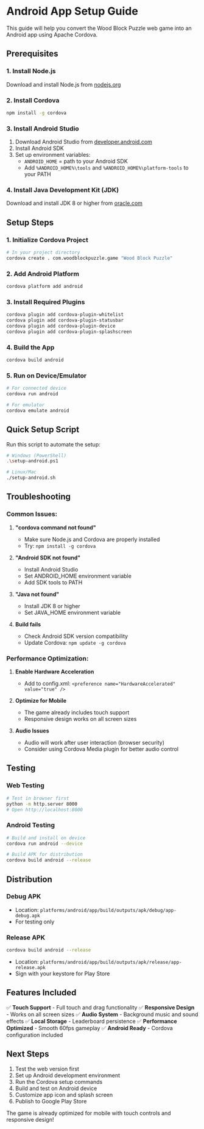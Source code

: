 # Android App Setup Guide

This guide will help you convert the Wood Block Puzzle web game into an Android app using Apache Cordova.

## Prerequisites

### 1. Install Node.js
Download and install Node.js from [nodejs.org](https://nodejs.org/)

### 2. Install Cordova
```bash
npm install -g cordova
```

### 3. Install Android Studio
1. Download Android Studio from [developer.android.com](https://developer.android.com/studio)
2. Install Android SDK
3. Set up environment variables:
   - `ANDROID_HOME` = path to your Android SDK
   - Add `%ANDROID_HOME%\tools` and `%ANDROID_HOME%\platform-tools` to your PATH

### 4. Install Java Development Kit (JDK)
Download and install JDK 8 or higher from [oracle.com](https://www.oracle.com/java/technologies/downloads/)

## Setup Steps

### 1. Initialize Cordova Project
```bash
# In your project directory
cordova create . com.woodblockpuzzle.game "Wood Block Puzzle"
```

### 2. Add Android Platform
```bash
cordova platform add android
```

### 3. Install Required Plugins
```bash
cordova plugin add cordova-plugin-whitelist
cordova plugin add cordova-plugin-statusbar
cordova plugin add cordova-plugin-device
cordova plugin add cordova-plugin-splashscreen
```

### 4. Build the App
```bash
cordova build android
```

### 5. Run on Device/Emulator
```bash
# For connected device
cordova run android

# For emulator
cordova emulate android
```

## Quick Setup Script

Run this script to automate the setup:

```bash
# Windows (PowerShell)
.\setup-android.ps1

# Linux/Mac
./setup-android.sh
```

## Troubleshooting

### Common Issues:

1. **"cordova command not found"**
   - Make sure Node.js and Cordova are properly installed
   - Try: `npm install -g cordova`

2. **"Android SDK not found"**
   - Install Android Studio
   - Set ANDROID_HOME environment variable
   - Add SDK tools to PATH

3. **"Java not found"**
   - Install JDK 8 or higher
   - Set JAVA_HOME environment variable

4. **Build fails**
   - Check Android SDK version compatibility
   - Update Cordova: `npm update -g cordova`

### Performance Optimization:

1. **Enable Hardware Acceleration**
   - Add to config.xml: `<preference name="HardwareAccelerated" value="true" />`

2. **Optimize for Mobile**
   - The game already includes touch support
   - Responsive design works on all screen sizes

3. **Audio Issues**
   - Audio will work after user interaction (browser security)
   - Consider using Cordova Media plugin for better audio control

## Testing

### Web Testing
```bash
# Test in browser first
python -m http.server 8000
# Open http://localhost:8000
```

### Android Testing
```bash
# Build and install on device
cordova run android --device

# Build APK for distribution
cordova build android --release
```

## Distribution

### Debug APK
- Location: `platforms/android/app/build/outputs/apk/debug/app-debug.apk`
- For testing only

### Release APK
```bash
cordova build android --release
```
- Location: `platforms/android/app/build/outputs/apk/release/app-release.apk`
- Sign with your keystore for Play Store

## Features Included

✅ **Touch Support** - Full touch and drag functionality
✅ **Responsive Design** - Works on all screen sizes
✅ **Audio System** - Background music and sound effects
✅ **Local Storage** - Leaderboard persistence
✅ **Performance Optimized** - Smooth 60fps gameplay
✅ **Android Ready** - Cordova configuration included

## Next Steps

1. Test the web version first
2. Set up Android development environment
3. Run the Cordova setup commands
4. Build and test on Android device
5. Customize app icon and splash screen
6. Publish to Google Play Store

The game is already optimized for mobile with touch controls and responsive design!
